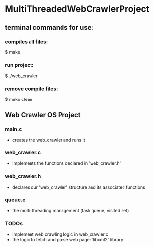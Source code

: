 # **MultiThreadedWebCrawlerProject**

## terminal commands for use:

### compiles all files: 
  $ make 
### run project:
  $ ./web_crawler  
### remove compile files:
  $ make clean 

## **Web Crawler OS Project**

### main.c
- creates the web_crawler and runs it

### web_crawler.c
- implements the functions declared in 'web_crawler.h' 

### web_crawler.h
- declares our 'web_crawler' structure and its associated functions

### queue.c
- the multi-threading management  (task queue, visited set)

### TODOs
- implement web crawling logic in web_crawler.c
- the logic to fetch and parse web page: 'libxml2' library

